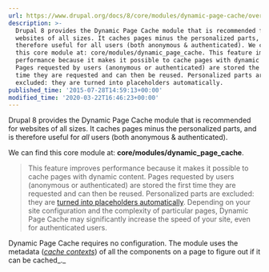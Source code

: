 ```yaml
---
url: https://www.drupal.org/docs/8/core/modules/dynamic-page-cache/overview
description: >-
  Drupal 8 provides the Dynamic Page Cache module that is recommended for
  websites of all sizes. It caches pages minus the personalized parts, and is
  therefore useful for all users (both anonymous & authenticated). We can find
  this core module at: core/modules/dynamic_page_cache. This feature improves
  performance because it makes it possible to cache pages with dynamic content.
  Pages requested by users (anonymous or authenticated) are stored the first
  time they are requested and can then be reused. Personalized parts are
  excluded: they are turned into placeholders automatically.
published_time: '2015-07-28T14:59:13+00:00'
modified_time: '2020-03-22T16:46:23+00:00'
---
```

Drupal 8 provides the Dynamic Page Cache module that is recommended for websites of all sizes. It caches pages minus the personalized parts, and is therefore useful for _all_ users (both anonymous & authenticated).

We can find this core module at: **core/modules/dynamic\_page\_cache**.

> This feature improves performance because it makes it possible to cache pages with dynamic content. Pages requested by users (anonymous or authenticated) are stored the first time they are requested and can then be reused. Personalized parts are excluded: they are [turned into placeholders automatically](/developing/api/8/render/arrays/cacheability/auto-placeholdering). Depending on your site configuration and the complexity of particular pages, Dynamic Page Cache may significantly increase the speed of your site, even for authenticated users.

Dynamic Page Cache requires no configuration. The module uses the metadata (_[cache contexts](/developing/api/8/cache/contexts)_) of all the components on a page to figure out if it can be cached_._